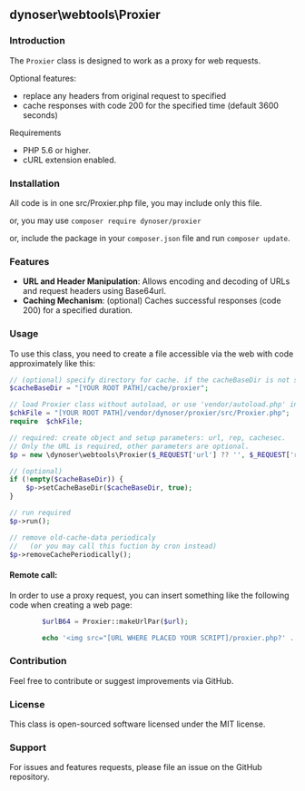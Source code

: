 ## dynoser\webtools\Proxier

### Introduction

The `Proxier` class is designed to work as a proxy for web requests.

Optional features:

- replace any headers from original request to specified
- cache responses with code 200 for the specified time (default 3600 seconds)

Requirements

- PHP 5.6 or higher.
- cURL extension enabled.

### Installation

All code is in one src/Proxier.php file, you may include only this file.

or, you may use `composer require dynoser/proxier`

or, include the package in your `composer.json` file and run `composer update`.

### Features

- **URL and Header Manipulation**: Allows encoding and decoding of URLs and request headers using Base64url.
- **Caching Mechanism**: (optional) Caches successful responses (code 200) for a specified duration.

### Usage

To use this class, you need to create a file accessible via the web with code approximately like this:

```php
// (optional) specify directory for cache. if the cacheBaseDir is not specified, it will work without caching
$cacheBaseDir = "[YOUR ROOT PATH]/cache/proxier";

// load Proxier class without autoload, or use 'vendor/autoload.php' instead
$chkFile = "[YOUR ROOT PATH]/vendor/dynoser/proxier/src/Proxier.php";
require  $chkFile;

// required: create object and setup parameters: url, rep, cachesec.
// Only the URL is required, other parameters are optional.
$p = new \dynoser\webtools\Proxier($_REQUEST['url'] ?? '', $_REQUEST['rep'] ?? '', $_REQUEST['cachesec'] ?? '');

// (optional)
if (!empty($cacheBaseDir)) {
    $p->setCacheBaseDir($cacheBaseDir, true);
}

// run required
$p->run();

// remove old-cache-data periodicaly
//   (or you may call this fuction by cron instead)
$p->removeCachePeriodically();

```

#### Remote call:

In order to use a proxy request, you can insert something like the following code when creating a web page:

```php
        $urlB64 = Proxier::makeUrlPar($url);

        echo '<img src="[URL WHERE PLACED YOUR SCRIPT]/proxier.php?' . $urlB64 . '" />';

```

### Contribution
Feel free to contribute or suggest improvements via GitHub.

### License
This class is open-sourced software licensed under the MIT license.

### Support
For issues and features requests, please file an issue on the GitHub repository.

